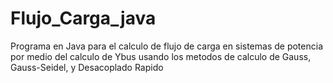 # Flujo_Carga_java
Programa en Java para el calculo de flujo de carga en sistemas de potencia por medio del calculo de Ybus usando los metodos de calculo de Gauss, Gauss-Seidel, y Desacoplado Rapido
